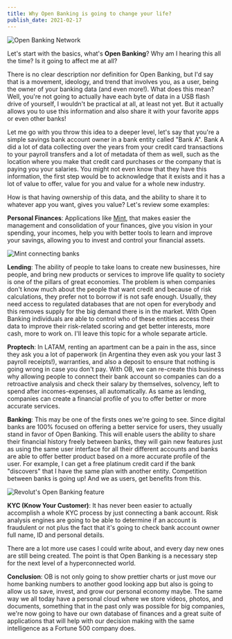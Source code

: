 ```yaml
---
title: Why Open Banking is going to change your life?
publish_date: 2021-02-17
---
```


![Open Banking Network](https://cdn-images-1.medium.com/max/800/0*1mIFYpCe7XOuKXnk.jpg)

Let's start with the basics, what's **Open Banking**? Why am I hearing this all the time? Is it going to affect me at all?

There is no clear description nor definition for Open Banking, but I'd say that is a movement, ideology, and trend that involves you, as a user, being the owner of your banking data (and even more!). What does this mean? Well, you're not going to actually have each byte of data in a USB flash drive of yourself, I wouldn't be practical at all, at least not yet. But it actually allows you to use this information and also share it with your favorite apps or even other banks!

Let me go with you throw this idea to a deeper level, let's say that you're a simple savings bank account owner in a bank entity called "Bank A". Bank A did a lot of data collecting over the years from your credit card transactions to your payroll transfers and a lot of metadata of them as well, such as the location where you make that credit card purchases or the company that is paying you your salaries. You might not even know that they have this information, the first step would be to acknowledge that it exists and it has a lot of value to offer, value for you and value for a whole new industry.

How is that having ownership of this data, and the ability to share it to whatever app you want, gives you value? Let's review some examples:

**Personal Finances**: Applications like [Mint](https://www.mint.com), that makes easier the management and consolidation of your finances, give you vision in your spending, your incomes, help you with better tools to learn and improve your savings, allowing you to invest and control your financial assets.

![Mint connecting banks](https://cdn-images-1.medium.com/max/800/0*2lXrEQI5GTBnQQuh.png)

**Lending**: The ability of people to take loans to create new businesses, hire people, and bring new products or services to improve life quality to society is one of the pillars of great economies. The problem is when companies don't know much about the people that want credit and because of risk calculations, they prefer not to borrow if is not safe enough. Usually, they need access to regulated databases that are not open for everybody and this removes supply for the big demand there is in the market. With Open Banking individuals are able to control who of these entities access their data to improve their risk-related scoring and get better interests, more cash, more to work on. I'll leave this topic for a whole separate article.

**Proptech**: In LATAM, renting an apartment can be a pain in the ass, since they ask you a lot of paperwork (in Argentina they even ask you your last 3 payroll receipts!), warranties, and also a deposit to ensure that nothing is going wrong in case you don't pay. With OB, we can re-create this business why allowing people to connect their bank account so companies can do a retroactive analysis and check their salary by themselves, solvency, left to spend after incomes-expenses, all automatically. As same as lending, companies can create a financial profile of you to offer better or more accurate services.

**Banking**: This may be one of the firsts ones we're going to see. Since digital banks are 100% focused on offering a better service for users, they usually stand in favor of Open Banking. This will enable users the ability to share their financial history freely between banks, they will gain new features just as using the same user interface for all their different accounts and banks are able to offer better product based on a more accurate profile of the user. For example, I can get a free platinum credit card if the bank "discovers" that I have the same plan with another entity. Competition between banks is going up! And we as users, get benefits from this.

![Revolut's Open Banking feature](https://cdn-images-1.medium.com/max/800/0*tx-O_-lTksWhAcct.gif)

**KYC (Know Your Customer)**: It has never been easier to actually accomplish a whole KYC process by just connecting a bank account. Risk analysis engines are going to be able to determine if an account is fraudulent or not plus the fact that it's going to check bank account owner full name, ID and personal details.

There are a lot more use cases I could write about, and every day new ones are still being created. The point is that Open Banking is a necessary step for the next level of a hyperconnected world.

**Conclusion**: OB is not only going to show prettier charts or just move our home banking numbers to another good looking app but also is going to allow us to save, invest, and grow our personal economy maybe. The same way we all today have a personal cloud where we store videos, photos, and documents, something that in the past only was possible for big companies, we're now going to have our own database of finances and a great suite of applications that will help with our decision making with the same intelligence as a Fortune 500 company does.
